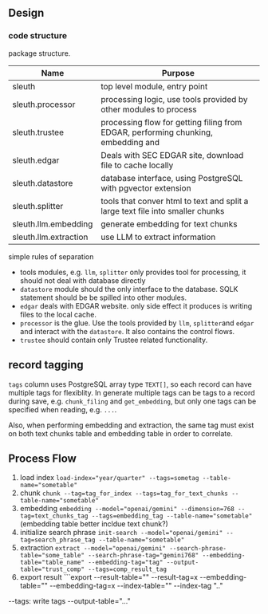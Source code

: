 ## Design

### code structure

package structure.

| Name                  | Purpose                                                                           |
| --------------------- | --------------------------------------------------------------------------------- |
| sleuth                | top level module, entry point                                                     |
| sleuth.processor      | processing logic, use tools provided by other modules to process                  |
| sleuth.trustee        | processing flow for getting filing from EDGAR, performing chunking, embedding and |
| sleuth.edgar          | Deals with SEC EDGAR site, download file to cache locally                         |
| sleuth.datastore      | database interface, using PostgreSQL with pgvector extension                      |
| sleuth.splitter       | tools that conver html to text and split a large text file into smaller chunks    |
| sleuth.llm.embedding  | generate embedding for text chunks                                                |
| sleuth.llm.extraction | use LLM to extract information                                                    |

simple rules of separation

* tools modules, e.g. ```llm```, ```splitter``` only provides tool for processing, it should not deal with database directly
* ```datastore``` module should the only interface to the database. SQLK statement should be be spilled into other modules.
* ```edgar``` deals with EDGAR website. only side effect it produces is writing files to the local cache.
* ```processor``` is the glue. Use the tools provided by ```llm```,  ```splitter```and ```edgar``` and interact with the ```datastore```. It also contains the control flows.
* ```trustee``` should contain only Trustee related functionality.

## record tagging

```tags``` column uses PostgreSQL array type ```TEXT[]```, so each record can have multiple tags for flexiblity. In generate multiple tags can be tags to a record during save, e.g. ```chunk_filing``` and ```get_embedding```, but only one tags can be specified when reading, e.g. ```...```.

Also, when performing embedding and extraction, the same tag must exist on both text chunks table and embedding table in order to correlate.

## Process Flow

1. load index ```load-index="year/quarter" --tags=sometag --table-name="sometable"```
2. chunk ```chunk --tag=tag_for_index --tags=tag_for_text_chunks --table-name="sometable"```
3. embedding ```embedding --model="openai/gemini" --dimension=768 --tag=text_chunks_tag --tags=embedding_tag --table-name="sometable"``` (embedding table better incldue text chunk?)
4. initialize search phrase ```init-search --model="openai/gemini" --tag=search_phrase_tag --table-name="sometable"```
5. extraction ```extract --model="openai/gemini" --search-phrase-table="some_table" --search-phrase-tag="gemini768" --embedding-table="table_name" --embedding-tag="tag" --output-table="trust_comp" --tags=comp_result_tag```
6. export result ```export --result-table="" --result-tag=x --embedding-table="" --embedding-tag=x --index-table="" --index-tag ".."

--tags: write tags
--output-table="..."
